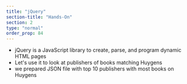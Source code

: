 ```yaml
---
title: "jQuery"
section-title: "Hands-On"
section: 2
type: "normal"
order_prop: 84
---
```


+ jQuery is a JavaScript library to create, parse, and program dynamic HTML pages
+ Let's use it to look at publishers of books matching Huygens
+ we prepared JSON file with top 10 publishers with most books on Huygens
